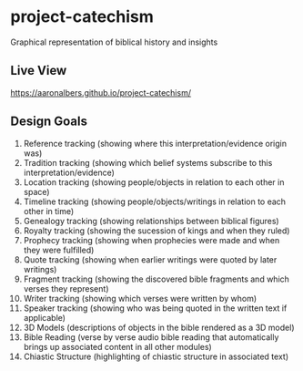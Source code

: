 # project-catechism
Graphical representation of biblical history and insights
## Live View
https://aaronalbers.github.io/project-catechism/
## Design Goals
1. Reference tracking (showing where this interpretation/evidence origin was)
2. Tradition tracking (showing which belief systems subscribe to this interpretation/evidence)
3. Location tracking (showing people/objects in relation to each other in space)
4. Timeline tracking (showing people/objects/writings in relation to each other in time)
5. Genealogy tracking (showing relationships between biblical figures)
6. Royalty tracking (showing the sucession of kings and when they ruled)
7. Prophecy tracking (showing when prophecies were made and when they were fulfilled)
8. Quote tracking (showing when earlier writings were quoted by later writings)
9. Fragment tracking (showing the discovered bible fragments and which verses they represent)
10. Writer tracking (showing which verses were written by whom)
11. Speaker tracking (showing who was being quoted in the written text if applicable)
12. 3D Models (descriptions of objects in the bible rendered as a 3D model)
13. Bible Reading (verse by verse audio bible reading that automatically brings up associated content in all other modules)
14. Chiastic Structure (highlighting of chiastic structure in associated text)
